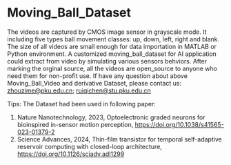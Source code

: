 # Moving_Ball_Dataset
The videos are captured by CMOS image sensor in grayscale mode.
It including five types ball movement classes: up, down, left, right and blank.
The size of all videos are small enough for data importation in MATLAB or Python environment. 
A customized moving_ball_dataset for AI application could extract from video by simulating various sensors behviors.
After marking the orginal source, all the videos are open_source to anyone who need them for non-profit use.
If have any question about above Moving_Ball_Video and derivative Dataset, please contact us: zhouzime@pku.edu.cn; ruiqichen@stu.pku.edu.cn

Tips:
The Dataset had been used in following paper:
1. Nature Nanotechnology, 2023, Optoelectronic graded neurons for bioinspired in-sensor motion perception, https://doi.org/10.1038/s41565-023-01379-2
2. Science Advances, 2024, Thin-film transistor for temporal self-adaptive reservoir computing with closed-loop architecture, https://doi.org/10.1126/sciadv.adl1299
